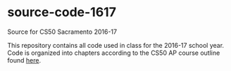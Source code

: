 # source-code-1617
Source for CS50 Sacramento 2016-17

This repository contains all code used in class for the 2016-17 school year. Code is organized into chapters according to the CS50 AP course outline found [here](https://ap.cs50.net/curriculum/).
